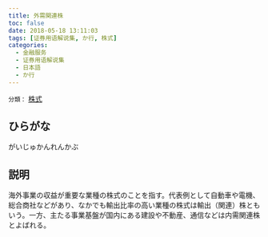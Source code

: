 ```yaml
---
title: 外需関連株
toc: false
date: 2018-05-18 13:11:03
tags: [证券用语解说集, か行, 株式]
categories:
  - 金融服务
  - 证券用语解说集
  - 日本語
  - か行
---
```


`分類：` [株式](/tags/株式/)

## ひらがな

がいじゅかんれんかぶ

## 説明

海外事業の収益が重要な業種の株式のことを指す。代表例として自動車や電機、総合商社などがあり、なかでも輸出比率の高い業種の株式は輸出（関連）株ともいう。一方、主たる事業基盤が国内にある建設や不動産、通信などは内需関連株とよばれる。
